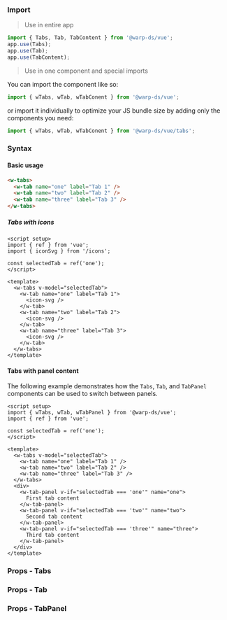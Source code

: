 ### Import

> Use in entire app

```js
import { Tabs, Tab, TabContent } from '@warp-ds/vue';
app.use(Tabs);
app.use(Tab);
app.use(TabContent);
```

> Use in one component and special imports

You can import the component like so:
```js
import { wTabs, wTab, wTabConent } from '@warp-ds/vue';
```

or import it individually to optimize your JS bundle size by adding only the components you need:
```js
import { wTabs, wTab, wTabConent } from '@warp-ds/vue/tabs';

```

### Syntax

#### Basic usage
```html
<w-tabs>
  <w-tab name="one" label="Tab 1" />
  <w-tab name="two" label="Tab 2" />
  <w-tab name="three" label="Tab 3" />
</w-tabs>
```

##### Tabs with icons
```vue
<script setup>
import { ref } from 'vue';
import { iconSvg } from '/icons';

const selectedTab = ref('one');
</script>

<template>
  <w-tabs v-model="selectedTab">
    <w-tab name="one" label="Tab 1">
      <icon-svg />
    </w-tab>
    <w-tab name="two" label="Tab 2">
      <icon-svg />
    </w-tab>
    <w-tab name="three" label="Tab 3">
      <icon-svg />
    </w-tab>
  </w-tabs>
</template>
```

#### Tabs with panel content
The following example demonstrates how the `Tabs`, `Tab`, and `TabPanel` components can be used to switch between panels.

```vue
<script setup>
import { wTabs, wTab, wTabPanel } from '@warp-ds/vue';
import { ref } from 'vue';

const selectedTab = ref('one');
</script>

<template>
  <w-tabs v-model="selectedTab">
    <w-tab name="one" label="Tab 1" />
    <w-tab name="two" label="Tab 2" />
    <w-tab name="three" label="Tab 3" />
  </w-tabs>
  <div>
    <w-tab-panel v-if="selectedTab === 'one'" name="one">
      First tab content
    </w-tab-panel>
    <w-tab-panel v-if="selectedTab === 'two'" name="two">
      Second tab content
    </w-tab-panel>
    <w-tab-panel v-if="selectedTab === 'three'" name="three">
      Third tab content
    </w-tab-panel>
  </div>
</template>
```

### Props - Tabs
<api-table type="vue" component="Tabs" />

### Props - Tab
<api-table type="vue" component="Tab" />

### Props - TabPanel
<api-table type="vue" component="TabPanel" />